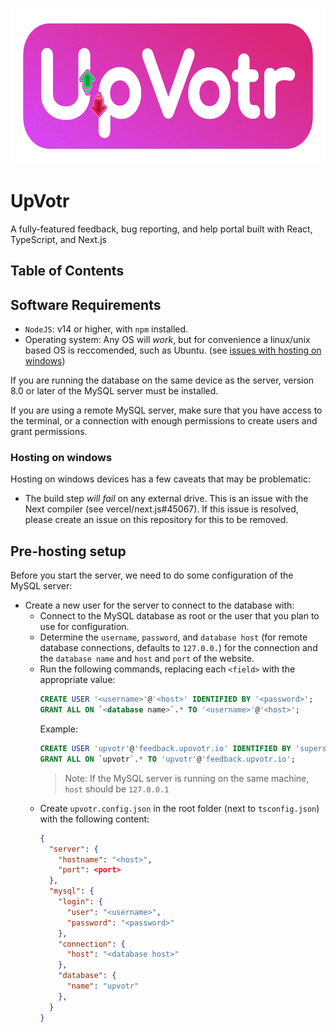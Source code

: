<p align="center"><img src="public/logo_full_small.png" alt="UpVotr Logo Design" height="250" width="608"></p>

# UpVotr

A fully-featured feedback, bug reporting, and help portal built with React, TypeScript, and Next.js

## Table of Contents

## Software Requirements

- `NodeJS`: v14 or higher, with `npm` installed.
- Operating system: Any OS will _work_, but for convenience a linux/unix based OS is reccomended, such as Ubuntu. (see [issues with hosting on windows](#hosting-on-windows))

If you are running the database on the same device as the server, version 8.0 or later of the MySQL server must be installed.

If you are using a remote MySQL server, make sure that you have access to the terminal, or a connection with enough permissions to create users and grant permissions.

### Hosting on windows

Hosting on windows devices has a few caveats that may be problematic:

- The build step _will fail_ on any external drive. This is an issue with the
  Next compiler (see vercel/next.js#45067). If this issue is resolved, please create an issue on this repository for this to be removed.

## Pre-hosting setup

Before you start the server, we need to do some configuration of the MySQL server:

- Create a new user for the server to connect to the database with:
  - Connect to the MySQL database as root or the user that you plan to use for configuration.
  - Determine the `username`, `password`, and `database host` (for remote database connections, defaults to `127.0.0.`) for the connection and the `database name` and `host` and `port` of the website.
  - Run the following commands, replacing each `<field>` with the appropriate value:
    ```sql
    CREATE USER '<username>'@'<host>' IDENTIFIED BY '<password>';
    GRANT ALL ON `<database name>`.* TO '<username>'@'<host>';
    ```
    Example:
    ```sql
    CREATE USER 'upvotr'@'feedback.upovotr.io' IDENTIFIED BY 'supersecurepassword';
    GRANT ALL ON `upvotr`.* TO 'upvotr'@'feedback.upvotr.io';
    ```
    > Note: If the MySQL server is running on the same machine, `host` should be `127.0.0.1`
  - Create `upvotr.config.json` in the root folder (next to `tsconfig.json`) with the following content:
    ```json
    {
      "server": {
        "hostname": "<host>",
        "port": <port>
      },
      "mysql": {
        "login": {
          "user": "<username>",
          "password": "<password>"
        },
        "connection": {
          "host": "<database host>"
        },
        "database": {
          "name": "upvotr"
        },
      }
    }
    ```
